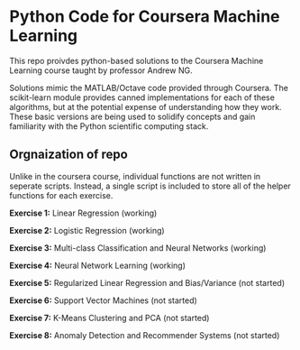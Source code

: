 # Python Code for Coursera Machine Learning

This repo proivdes python-based solutions to the Coursera Machine Learning
course taught by professor Andrew NG.

Solutions mimic the MATLAB/Octave code provided through Coursera. The scikit-learn module provides canned implementations for each of these algorithms, but at the potential expense of understanding how they work. These basic versions are being used to solidify concepts and gain familiarity with the Python scientific computing stack.

## Orgnaization of repo
Unlike in the coursera course, individual functions are not written in seperate
scripts. Instead, a single script is included to store all of the helper
functions for each exercise.


**Exercise 1:** Linear Regression (working)

**Exercise 2:** Logistic Regression (working)

**Exercise 3:** Multi-class Classification and Neural Networks (working)

**Exercise 4:** Neural Network Learning (working)

**Exercise 5:** Regularized Linear Regression and Bias/Variance (not started)

**Exercise 6:** Support Vector Machines (not started)

**Exercise 7:** K-Means Clustering and PCA (not started)

**Exercise 8:** Anomaly Detection and Recommender Systems (not started)

